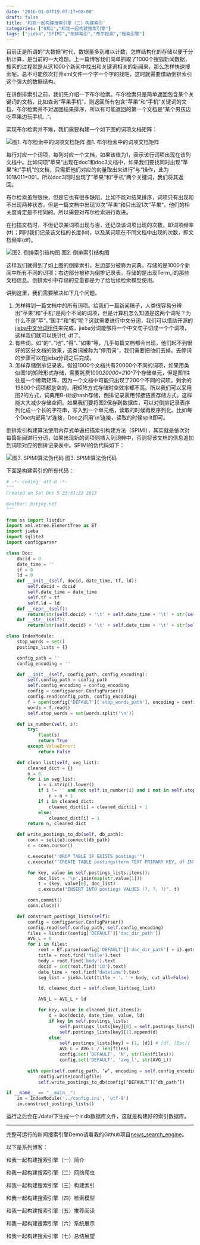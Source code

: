 ```yaml
---
date: '2016-01-07T19:07:17+08:00'
draft: false
title: '和我一起构建搜索引擎（三）构建索引'
categories: ["0和1","和我一起构建搜索引擎"]
tags: ["jieba","SPIMI","倒排索引","布尔检索","搜索引擎"]
---
```

目前正是所谓的“大数据”时代，数据量多到难以计数，怎样结构化的存储以便于分析计算，是当前的一大难题。上一篇博客我们简单抓取了1000个搜狐新闻数据，搜索的过程就是从这1000个新闻中找出和关键词相关的新闻来，那么怎样快速搜索呢，总不可能依次打开xml文件一个字一个字的找吧，这时就需要借助倒排索引这个强大的数据结构。

在讲倒排索引之前，我们先介绍一下布尔检索。布尔检索只是简单返回包含某个关键词的文档，比如查询“苹果手机”，则返回所有包含“苹果”和“手机”关键词的文档，布尔检索并不对返回结果排序，所以有可能返回的第一个文档是“某个男孩边吃苹果边玩手机…“。

实现布尔检索并不难，我们需要构建一个如下图的词项文档矩阵：

![图1. 布尔检索中的词项文档矩阵](td_matrix.png)
图1. 布尔检索中的词项文档矩阵

每行对应一个词项，每列对应一个文档，如果该值为1，表示该行词项出现在该列文档中。比如词项”苹果“出现在doc1和doc3文档中，如果我们要找同时出现”苹果“和”手机“的文档，只需把他们对应的向量取出来进行”与“操作，此为101&011=001，所以doc3同时出现了”苹果“和”手机“两个关键词，我们将其返回。

布尔检索虽然很快，但是它也有很多缺陷，比如不能对结果排序，词项只有出现和不出现两种状态，但是一篇文档中出现10次“苹果“和只出现1次”苹果“，他们的相关度肯定是不相同的。所以需要对布尔检索进行改进。

在扫描文档时，不但记录某词项出现与否，还记录该词项出现的次数，即词项频率(tf)；同时我们记录该文档的长度(ld)，以及某词项在不同文档中出现的次数，即文档频率(df)。

![图2. 倒排索引结构图](inverted-index.png)
图2. 倒排索引结构图

这样我们就得到了如上图的倒排索引。左边部分被称为词典，存储的是1000个新闻中所有不同的词项；右边部分被称为倒排记录表，存储的是出现Term_i的那些文档信息。倒排索引中存储的变量都是为了给后续检索模型使用。

讲到这里，我们需要解决如下几个问题。

1. 怎样得到一篇文档中的所有词项。给我们一篇新闻稿子，人类很容易分辨出”苹果“和”手机“是两个不同的词项，但是计算机怎么知道是这两个词呢？为什么不是”苹”、”国手“和”机“呢？这就需要进行中文分词，我们可以借助开源的[jieba中文分词组件](https://github.com/fxsjy/jieba)来完成，jieba分词能够将一个中文句子切成一个个词项，这样我们就可以统计tf, df了。
2. 有些词，如”的“、”地“、”得“、”如果“等，几乎每篇文档都会出现，他们起不到很好的区分文档的效果，这类词被称为”停用词“，我们需要把他们去掉。去停词的步骤可以在jieba分词之后完成。
3. 怎样存储倒排记录表。假设1000个文档共有20000个不同的词项，如果用类似图1的矩阵形式存储，需要耗费1000*20000=2*10^7个存储单元，但是图1往往是一个稀疏矩阵，因为一个文档中可能只出现了200个不同的词项，剩余的19800个词项都是空的。用矩阵方式存储时空效率都不高。所以我们可以采用图2的方式，词典用B-树或hash存储，倒排记录表用邻接链表存储方式，这样能大大减少存储空间。如果我们要将图2保存到数据库，可以对倒排记录表序列化成一个长的字符串，写入到一个单元格，读取的时候再反序列化。比如每个Doc内部用’\t’连接，Doc之间用’\n’连接，读取的时候split即可。

倒排索引构建算法使用内存式单遍扫描索引构建方法（SPIMI），其实就是依次对每篇新闻进行分词，如果出现新的词项则插入到词典中，否则将该文档的信息追加到词项对应的倒排记录表中。SPIMI的伪代码如下：

![图3. SPIMI算法伪代码](SPIMI-algo.png)
图3. SPIMI算法伪代码

下面是构建索引的所有代码：

```python
# -*- coding: utf-8 -*-
"""
Created on Sat Dec 5 23:31:22 2015

@author: bitjoy.net
"""

from os import listdir
import xml.etree.ElementTree as ET
import jieba
import sqlite3
import configparser

class Doc:
    docid = 0
    date_time = ''
    tf = 0
    ld = 0
    def __init__(self, docid, date_time, tf, ld):
        self.docid = docid
        self.date_time = date_time
        self.tf = tf
        self.ld = ld
    def __repr__(self):
        return(str(self.docid) + '\t' + self.date_time + '\t' + str(self.tf) + '\t' + str(self.ld))
    def __str__(self):
        return(str(self.docid) + '\t' + self.date_time + '\t' + str(self.tf) + '\t' + str(self.ld))

class IndexModule:
    stop_words = set()
    postings_lists = {}

    config_path = ''
    config_encoding = ''

    def __init__(self, config_path, config_encoding):
        self.config_path = config_path
        self.config_encoding = config_encoding
        config = configparser.ConfigParser()
        config.read(config_path, config_encoding)
        f = open(config['DEFAULT']['stop_words_path'], encoding = config['DEFAULT']['stop_words_encoding'])
        words = f.read()
        self.stop_words = set(words.split('\n'))

    def is_number(self, s):
        try:
            float(s)
            return True
        except ValueError:
            return False

    def clean_list(self, seg_list):
        cleaned_dict = {}
        n = 0
        for i in seg_list:
            i = i.strip().lower()
            if i != '' and not self.is_number(i) and i not in self.stop_words:
                n = n + 1
            if i in cleaned_dict:
                cleaned_dict[i] = cleaned_dict[i] + 1
            else:
                cleaned_dict[i] = 1
        return n, cleaned_dict

    def write_postings_to_db(self, db_path):
        conn = sqlite3.connect(db_path)
        c = conn.cursor()

        c.execute("'DROP TABLE IF EXISTS postings'")
        c.execute("'CREATE TABLE postings(term TEXT PRIMARY KEY, df INTEGER, docs TEXT)'")

        for key, value in self.postings_lists.items():
            doc_list = '\n'.join(map(str,value[1]))
            t = (key, value[0], doc_list)
            c.execute("INSERT INTO postings VALUES (?, ?, ?)", t)

        conn.commit()
        conn.close()

    def construct_postings_lists(self):
        config = configparser.ConfigParser()
        config.read(self.config_path, self.config_encoding)
        files = listdir(config['DEFAULT']['doc_dir_path'])
        AVG_L = 0
        for i in files:
            root = ET.parse(config['DEFAULT']['doc_dir_path'] + i).getroot()
            title = root.find('title').text
            body = root.find('body').text
            docid = int(root.find('id').text)
            date_time = root.find('datetime').text
            seg_list = jieba.lcut(title + '。' + body, cut_all=False)

            ld, cleaned_dict = self.clean_list(seg_list)

            AVG_L = AVG_L + ld

            for key, value in cleaned_dict.items():
                d = Doc(docid, date_time, value, ld)
                if key in self.postings_lists:
                    self.postings_lists[key][0] = self.postings_lists[key][0] + 1 # df++
                    self.postings_lists[key][1].append(d)
                else:
                    self.postings_lists[key] = [1, [d]] # [df, [Doc]]
                    AVG_L = AVG_L / len(files)
                    config.set('DEFAULT', 'N', str(len(files)))
                    config.set('DEFAULT', 'avg_l', str(AVG_L))
        
        with open(self.config_path, ‘w’, encoding = self.config_encoding) as configfile:
            config.write(configfile)
            self.write_postings_to_db(config[‘DEFAULT’][‘db_path’])

if __name__ == "__main__":
    im = IndexModule('../config.ini', 'utf-8')
    im.construct_postings_lists()
```

运行之后会在./data/下生成一个ir.db数据库文件，这就是构建好的索引数据库。

---

完整可运行的新闻搜索引擎Demo请看我的Github项目[news_search_engine](https://github.com/01joy/news_search_engine)。

以下是系列博客：

和我一起构建搜索引擎（一）简介

和我一起构建搜索引擎（二）网络爬虫

和我一起构建搜索引擎（三）构建索引

和我一起构建搜索引擎（四）检索模型

和我一起构建搜索引擎（五）推荐阅读

和我一起构建搜索引擎（六）系统展示

和我一起构建搜索引擎（七）总结展望